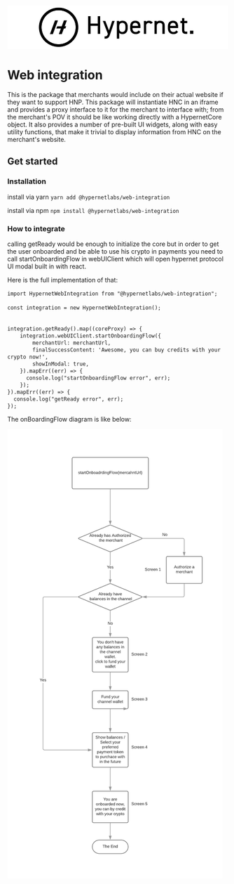 ![alt](documentation/images/Hypernet_Logo.jpg)

# Web integration

This is the package that merchants would include on their actual website if they want to support HNP. This package will instantiate HNC in an iframe and provides a proxy interface to it for the merchant to interface with; from the merchant's POV it should be like working directly with a HypernetCore object. It also provides a number of pre-built UI widgets, along with easy utility functions, that make it trivial to display information from HNC on the merchant's website.

## Get started

### Installation

install via yarn
`yarn add @hypernetlabs/web-integration`

install via npm
`npm install @hypernetlabs/web-integration`

### How to integrate

calling getReady would be enough to initialize the core but in order to get the user onboarded and be able to use his crypto in payments you need to call startOnboardingFlow in webUIClient which will open hypernet protocol UI modal built in with react.

Here is the full implementation of that:

```
import HypernetWebIntegration from "@hypernetlabs/web-integration";

const integration = new HypernetWebIntegration();


integration.getReady().map((coreProxy) => {
    integration.webUIClient.startOnboardingFlow({
        merchantUrl: merchantUrl,
        finalSuccessContent: 'Awesome, you can buy credits with your crypto now!',
        showInModal: true,
    }).mapErr((err) => {
      console.log("startOnboardingFlow error", err);
    });
}).mapErr((err) => {
  console.log("getReady error", err);
});
```

The onBoardingFlow diagram is like below:

![alt](documentation/images/OnboardingFlow.png)
